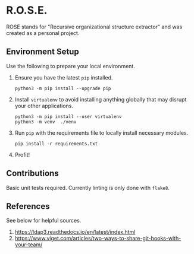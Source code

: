 # R.O.S.E.

ROSE stands for "Recursive organizational structure extractor" and was created as a personal project.

## Environment Setup

Use the following to prepare your local environment.

1. Ensure you have the latest `pip` installed.  
   ```
   python3 -m pip install --upgrade pip
   ```
1. Install `virtualenv` to avoid installing anything globally that may disrupt your other applications.  
   ```
   python3 -m pip install --user virtualenv
   python3 -m venv  ./venv 
   ```
1. Run `pip` with the requirements file to locally install necessary modules.  
   ```
   pip install -r requirements.txt
   ```
1. Profit!

## Contributions

Basic unit tests required. Currently linting is only done with `flake8`.


## References

See below for helpful sources.

1. https://ldap3.readthedocs.io/en/latest/index.html
1. https://www.viget.com/articles/two-ways-to-share-git-hooks-with-your-team/
